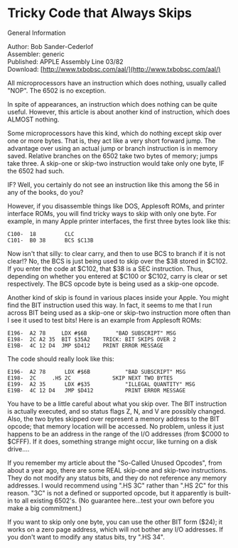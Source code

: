 # Tricky Code that Always Skips  
  
General Information  
  
Author: Bob Sander-Cederlof   
Assembler: generic   
Published: APPLE Assembly Line 03/82   
Download: [http://www.txbobsc.com/aal/](http://www.txbobsc.com/aal/)   
  
All microprocessors have an instruction which does nothing, usually called "NOP".  The 6502 is no exception.  
  
In spite of appearances, an instruction which does nothing can be quite useful.  However, this article is about another kind of instruction, which does ALMOST nothing.  
  
Some microprocessors have this kind, which do nothing except skip over one or more bytes.  That is, they act like a very short forward jump.  The advantage over using an actual jump or branch instruction is in memory saved.  Relative branches on the 6502 take two bytes of memory; jumps take three.  A skip-one or skip-two instruction would take only one byte, IF the 6502 had such.  
  
IF?  Well, you certainly do not see an instruction like this among the 56 in any of the books, do you?  
  
However, if you disassemble things like DOS, Applesoft ROMs, and printer interface ROMs, you will find tricky ways to skip with only one byte.  For example, in many Apple printer interfaces, the first three bytes look like this:  
  
```
C100-  18         CLC
C101-  B0 38      BCS $C13B
```
  
Now isn't that silly:  to clear carry, and then to use BCS to branch if it is not clear!?  No, the BCS is just being used to skip over the $38 stored in $C102.  If you enter the code at $C102, that $38 is a SEC instruction.  Thus, depending on whether you entered at $C100 or $C102, carry is clear or set respectively.  The BCS opcode byte is being used as a skip-one opcode.  
  
Another kind of skip is found in various places inside your Apple.  You might find the BIT instruction used this way.  In fact, it seems to me that I run across BIT being used as a skip-one or skip-two instruction more often than I see it used to test bits!  Here is an example from Applesoft ROMs:  
  
```
E196-  A2 78	 LDX #$6B         "BAD SUBSCRIPT" MSG
E198-  2C A2 35  BIT $35A2	  TRICK: BIT SKIPS OVER 2
E19B-  4C 12 D4  JMP $D412	  PRINT ERROR MESSAGE
```
  
The code should really look like this:  
  
```
E196-  A2 78	  LDX #$6B           "BAD SUBSCRIPT" MSG
E198-  2C	  .HS 2C             SKIP NEXT TWO BYTES
E199-  A2 35	  LDX #$35           "ILLEGAL QUANTITY" MSG
E19B-  4C 12 D4   JMP $D412          PRINT ERROR MESSAGE
```
  
You have to be a little careful about what you skip over.  The BIT instruction is actually executed, and so status flags Z, N, and V are possibly changed.  Also, the two bytes skipped over represent a memory address to the BIT opcode; that memory location will be accessed.  No problem, unless it just happens to be an address in the range of the I/O addresses (from $C000 to $CFFF).  If it does, something strange might occur, like turning on a disk drive....  
  
If you remember my article about the "So-Called Unused Opcodes", from about a year ago, there are some REAL skip-one and skip-two instructions.  They do not modify any status bits, and they do not reference any memory addresses.  I would recommend using ".HS 3C" rather than ".HS 2C" for this reason.  "3C" is not a defined or supported opcode, but it apparently is built-in to all existing 6502's.  (No guarantee here...test your own before you make a big commitment.)  
  
If you want to skip only one byte, you can use the other BIT form ($24); it works on a zero page address, which will not bother any I/O addresses.  If you don't want to modify any status bits, try ".HS 34".  
